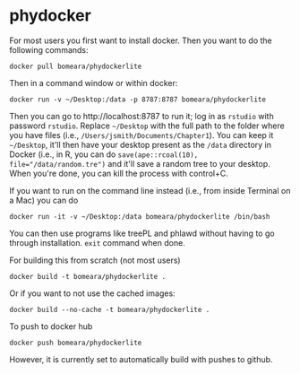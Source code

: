 # phydocker

For most users you first want to install docker. Then you want to do the following commands:

`docker pull bomeara/phydockerlite`

Then in a command window or within docker:

`docker run -v ~/Desktop:/data -p 8787:8787 bomeara/phydockerlite`

Then you can go to http://localhost:8787 to run it; log in as `rstudio` with password `rstudio`. Replace `~/Desktop` with the full path to the folder where you have files (i.e., `/Users/jsmith/Documents/Chapter1`). You can keep it `~/Desktop`, it'll then have your desktop present as the `/data` directory in Docker (i.e., in R, you can do `save(ape::rcoal(10), file="/data/random.tre")` and it'll save a random tree to your desktop. When you're done, you can kill the process with control+C.

If you want to run on the command line instead (i.e., from inside Terminal on a Mac) you can do

`docker run -it -v ~/Desktop:/data bomeara/phydockerlite /bin/bash`

You can then use programs like treePL and phlawd without having to go through installation.  `exit` command when done.

For building this from scratch (not most users)

`docker build -t bomeara/phydockerlite .`

Or if you want to not use the cached images:

`docker build --no-cache -t bomeara/phydockerlite .`

To push to docker hub

`docker push bomeara/phydockerlite`

However, it is currently set to automatically build with pushes to github.

